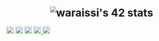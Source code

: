 <h1 align = "center" <a href="https://github.com/oakoudad/badge42"><img src="https://badge.mediaplus.ma/darkblue/waraissi" alt="waraissi's 42 stats" /></a> </h1>
<p align="left">
  <a href="https://discord.com/users/obm#5488" target="_blank" rel="noreferrer"><img src="https://raw.githubusercontent.com/danielcranney/readme-generator/main/public/icons/socials/discord.svg" width="20" height="20" /></a>
  <a href="https://www.github.com/WalidAR6" target="_blank" rel="noreferrer"><img src="https://raw.githubusercontent.com/danielcranney/readme-generator/main/public/icons/socials/github.svg" width="20" height="20" /></a>
  <a href="http://www.instagram.com/araissiwalid" target="_blank" rel="noreferrer"><img src="https://raw.githubusercontent.com/danielcranney/readme-generator/main/public/icons/socials/instagram.svg" width="20" height="20" /></a>
  <a href="https://www.linkedin.com/in/Walid Araissi" target="_blank" rel="noreferrer">
    <img src="https://raw.githubusercontent.com/danielcranney/readme-generator/main/public/icons/socials/linkedin.svg" width="20" height="20" />
  </a>
  <a href="https://www.twitter.com/Walid_AR_" target="_blank" rel="noreferrer">
    <img src="https://raw.githubusercontent.com/danielcranney/readme-generator/main/public/icons/socials/twitter.svg" width="20" height="20" />
  </a>
</p>
